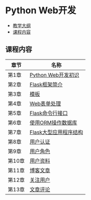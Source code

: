 # Python Web开发

* [教学大纲](./materials/syllabus.md)
* [课程内容](#org775fged)

<a id="org775fged"></a>

## 课程内容

| 章节   | 名称                                                                         |
|--------|------------------------------------------------------------------------------|
| 第1章  | [Python Web开发初识](./1-python-web-dev-intro/1-python-web-dev-intro.ipynb)  |
| 第2章  | [Flask框架简介](./2-flask-intro/2-flask-intro.ipynb)                         |
| 第3章  | [模板](./3-jinja2-templates/3-jinja2-templates.ipynb)                        |
| 第4章  | [Web表单处理](./4-web-forms/4-web-forms.ipynb)                               |
| 第5章  | [Flask命令行接口](./5-peewee-orm/5-peewee-orm.ipynb)                         |
| 第6章  | [使用ORM操作数据库](./6-cli-interface/6-cli-interface.ipynb)                 |
| 第7章  | [Flask大型应用程序结构](./7-large-app-structure/7-large-app-structure.ipynb) |
| 第8章  | [用户认证](./8-user-authentication/8-user-authentication.ipynb)              |
| 第9章  | [用户角色](./9-user-roles/9-user-roles.ipynb)                                |
| 第10章 | [用户资料](./10-user-profiles/10-user-profiles.ipynb)                        |
| 第11章 | [博客文章](./11-blog-posts/11-blog-posts.ipynb)                              |
| 第12章 | [关注用户](./12-followers/12-followers.ipynb)                                |
| 第13章 | [文章评论](./13-user-comments/13-user-comments.ipynb)                        |
